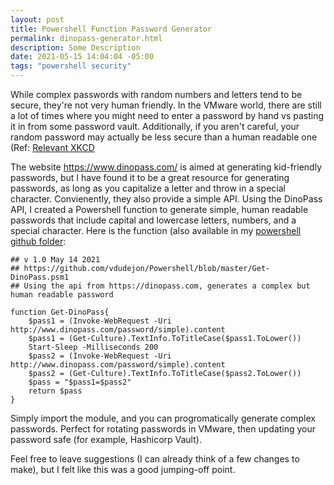 ```yaml
---
layout: post
title: Powershell Function Password Generator
permalink: dinopass-generator.html
description: Some Description
date: 2021-05-15 14:04:04 -05:00
tags: "powershell security"
---
```


While complex passwords with random numbers and letters tend to be secure, they're not very human friendly.  In the VMware world, there are still a lot of times where you might need to enter a password by hand vs pasting it in from some password vault.  Additionally, if you aren't careful, your random password may actually be less secure than a human readable one (Ref: [Relevant XKCD](https://xkcd.com/936/)  

The website https://www.dinopass.com/ is aimed at generating kid-friendly passwords, but I have found it to be a great resource for generating passwords, as long as you capitalize a letter and throw in a special character.  Convienently, they also provide a simple API.  Using the DinoPass API, I created a Powershell function to generate simple, human readable passwords that include capital and lowercase letters, numbers, and a special character.  Here is the function (also available in my [powershell github folder](https://github.com/vdudejon/Powershell):

```posh
## v 1.0 May 14 2021
## https://github.com/vdudejon/Powershell/blob/master/Get-DinoPass.psm1
## Using the api from https://dinopass.com, generates a complex but human readable password

function Get-DinoPass{
    $pass1 = (Invoke-WebRequest -Uri http://www.dinopass.com/password/simple).content
    $pass1 = (Get-Culture).TextInfo.ToTitleCase($pass1.ToLower())
    Start-Sleep -Milliseconds 200
    $pass2 = (Invoke-WebRequest -Uri http://www.dinopass.com/password/simple).content
    $pass2 = (Get-Culture).TextInfo.ToTitleCase($pass2.ToLower())
    $pass = "$pass1=$pass2"
    return $pass
}
```

Simply import the module, and you can progromatically generate complex passwords.  Perfect for rotating passwords in VMware, then updating your password safe (for example, Hashicorp Vault).

Feel free to leave suggestions (I can already think of a few changes to make), but I felt like this was a good jumping-off point.
